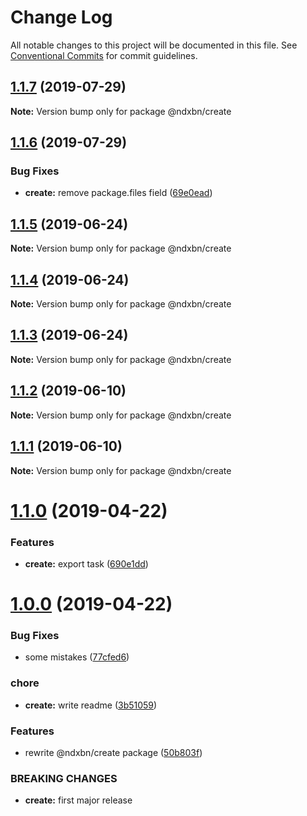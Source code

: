 # Change Log

All notable changes to this project will be documented in this file.
See [Conventional Commits](https://conventionalcommits.org) for commit guidelines.

## [1.1.7](https://github.com/ndxbn/ndxbn/compare/@ndxbn/create@1.1.6...@ndxbn/create@1.1.7) (2019-07-29)

**Note:** Version bump only for package @ndxbn/create





## [1.1.6](https://github.com/ndxbn/ndxbn/compare/@ndxbn/create@1.1.5...@ndxbn/create@1.1.6) (2019-07-29)


### Bug Fixes

* **create:** remove package.files field ([69e0ead](https://github.com/ndxbn/ndxbn/commit/69e0ead))





## [1.1.5](https://github.com/ndxbn/ndxbn/compare/@ndxbn/create@1.1.4...@ndxbn/create@1.1.5) (2019-06-24)

**Note:** Version bump only for package @ndxbn/create





## [1.1.4](https://github.com/ndxbn/ndxbn/compare/@ndxbn/create@1.1.3...@ndxbn/create@1.1.4) (2019-06-24)

**Note:** Version bump only for package @ndxbn/create





## [1.1.3](https://github.com/ndxbn/ndxbn/compare/@ndxbn/create@1.1.2...@ndxbn/create@1.1.3) (2019-06-24)

**Note:** Version bump only for package @ndxbn/create





## [1.1.2](https://github.com/ndxbn/ndxbn/compare/@ndxbn/create@1.1.1...@ndxbn/create@1.1.2) (2019-06-10)

**Note:** Version bump only for package @ndxbn/create





## [1.1.1](https://github.com/ndxbn/ndxbn/compare/@ndxbn/create@1.1.0...@ndxbn/create@1.1.1) (2019-06-10)

**Note:** Version bump only for package @ndxbn/create

# [1.1.0](https://github.com/ndxbn/ndxbn/compare/@ndxbn/create@1.0.0...@ndxbn/create@1.1.0) (2019-04-22)

### Features

- **create:** export task ([690e1dd](https://github.com/ndxbn/ndxbn/commit/690e1dd))

# [1.0.0](https://github.com/ndxbn/ndxbn/compare/@ndxbn/create@0.0.3...@ndxbn/create@1.0.0) (2019-04-22)

### Bug Fixes

- some mistakes ([77cfed6](https://github.com/ndxbn/ndxbn/commit/77cfed6))

### chore

- **create:** write readme ([3b51059](https://github.com/ndxbn/ndxbn/commit/3b51059))

### Features

- rewrite @ndxbn/create package ([50b803f](https://github.com/ndxbn/ndxbn/commit/50b803f))

### BREAKING CHANGES

- **create:** first major release
